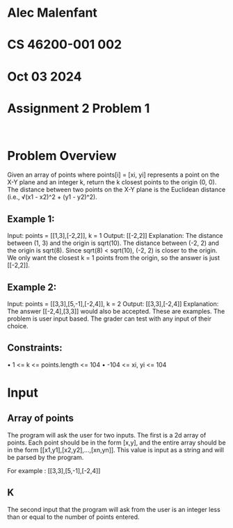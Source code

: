 # Alec Malenfant

# CS 46200-001 002

# Oct 03 2024

# Assignment 2 Problem 1

<br/>

# Problem Overview

Given an array of points where points[i] = [xi, yi] represents a point on the X-Y plane and an integer k, return the k closest points to the origin (0, 0). The distance between two points on the X-Y plane is the Euclidean distance (i.e., √(x1 - x2)^2 + (y1 - y2)^2).

## Example 1:

Input: points = [[1,3],[-2,2]], k = 1
Output: [[-2,2]]
Explanation:
The distance between (1, 3) and the origin is sqrt(10).
The distance between (-2, 2) and the origin is sqrt(8).
Since sqrt(8) < sqrt(10), (-2, 2) is closer to the origin.
We only want the closest k = 1 points from the origin, so the answer is just [[-2,2]].

## Example 2:

Input: points = [[3,3],[5,-1],[-2,4]], k = 2
Output: [[3,3],[-2,4]]
Explanation: The answer [[-2,4],[3,3]] would also be accepted.
These are examples. The problem is user input based. The grader can test with any input of their choice.

## Constraints:

• 1 <= k <= points.length <= 104
• -104 <= xi, yi <= 104

# Input

## Array of points

The program will ask the user for two inputs. The first is a 2d array of points. Each point should be in the form [x,y], and the entire array should be in the form [[x1,y1],[x2,y2],...,[xn,yn]]. This value is input as a string and will be parsed by the program.

For example : [[3,3],[5,-1],[-2,4]]

## K

The second input that the program will ask from the user is an integer less than or equal to the number of points entered.
